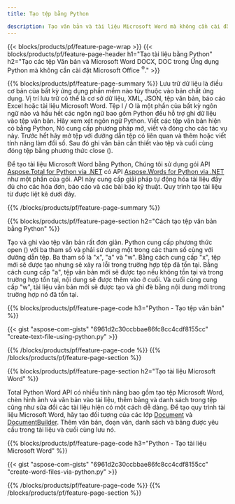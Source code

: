 ```yaml
---
title: Tạo tệp bằng Python 

description: Tạo văn bản và tài liệu Microsoft Word mà không cần cài đặt Microsoft Office 
---
```


{{< blocks/products/pf/feature-page-wrap >}}
{{< blocks/products/pf/feature-page-header h1="Tạo tài liệu bằng Python" h2="Tạo các tệp Văn bản và Microsoft Word DOCX, DOC trong Ứng dụng Python mà không cần cài đặt Microsoft Office <sup>&reg;</sup>." >}}

{{% blocks/products/pf/feature-page-summary %}}
Lưu trữ dữ liệu là điều cơ bản của bất kỳ ứng dụng phần mềm nào tùy thuộc vào bản chất ứng dụng. Vị trí lưu trữ có thể là cơ sở dữ liệu, XML, JSON, tệp văn bản, báo cáo Excel hoặc tài liệu Microsoft Word. Tệp I / O là một phần của bất kỳ ngôn ngữ nào và hầu hết các ngôn ngữ bao gồm Python đều hỗ trợ ghi dữ liệu vào tệp văn bản. Hãy xem xét ngôn ngữ Python. Viết các tệp văn bản hiện có bằng Python, Nó cung cấp phương pháp mở, viết và đóng cho các tác vụ này. Trước hết hãy mở tệp với đường dẫn tệp có liên quan và thêm hoặc viết tính năng làm đối số. Sau đó ghi văn bản cần thiết vào tệp và cuối cùng đóng tệp bằng phương thức close (). 

Để tạo tài liệu Microsoft Word bằng Python, Chúng tôi sử dụng gói API [Aspose.Total for Python via .NET](https://products.aspose.com/total/python-net/) có API [Aspose.Words for Python via .NET](https://products.aspose.com/words/python-net/) như một phần của gói. API này cung cấp giải pháp tự động hóa tài liệu đầy đủ cho các hóa đơn, báo cáo và các bài báo kỹ thuật. Quy trình tạo tài liệu từ được liệt kê dưới đây.

{{% /blocks/products/pf/feature-page-summary  %}}

{{% blocks/products/pf/feature-page-section  h2="Cách tạo tệp văn bản bằng Python" %}}

Tạo và ghi vào tệp văn bản rất đơn giản. Python cung cấp phương thức open () với ba tham số và phải sử dụng một trong các tham số cùng với đường dẫn tệp. Ba tham số là "x", "a" và "w". Bằng cách cung cấp "x", tệp mới sẽ được tạo nhưng sẽ xảy ra lỗi trong trường hợp tệp đã tồn tại. Bằng cách cung cấp "a", tệp văn bản mới sẽ được tạo nếu không tồn tại và trong trường hợp tồn tại, nội dung sẽ được thêm vào ở cuối. Và cuối cùng cung cấp "w", tài liệu văn bản mới sẽ được tạo và ghi đè bằng nội dung mới trong trường hợp nó đã tồn tại.

{{% blocks/products/pf/feature-page-code h3="Python - Tạo tệp văn bản" %}}

{{< gist "aspose-com-gists" "6961d2c30ccbbae86fc8cc4cdf8155cc" "create-text-file-using-python.py" >}}

{{% /blocks/products/pf/feature-page-code  %}}
{{% /blocks/products/pf/feature-page-section %}}

{{% blocks/products/pf/feature-page-section  h2="Tạo tài liệu Microsoft Word" %}}

Total Python Word API có nhiều tính năng bao gồm tạo tệp Microsoft Word, chèn hình ảnh và văn bản vào tài liệu, thêm bảng và danh sách trong tệp cũng như sửa đổi các tài liệu hiện có một cách dễ dàng. Để tạo quy trình tài liệu Microsoft Word, hãy tạo đối tượng của các lớp [Document](https://reference.aspose.com/words/python-net/aspose.words/document/) và [DocumentBuilder](https://reference.aspose.com/words/python-net/aspose.words/documentbuilder/). Thêm văn bản, đoạn văn, danh sách và bảng được yêu cầu trong tài liệu và cuối cùng lưu nó.

{{% blocks/products/pf/feature-page-code h3="Python - Tạo tài liệu Microsoft Word" %}}

{{< gist "aspose-com-gists" "6961d2c30ccbbae86fc8cc4cdf8155cc" "create-word-files-via-python.py" >}}

{{% /blocks/products/pf/feature-page-code  %}}
{{% /blocks/products/pf/feature-page-section %}}